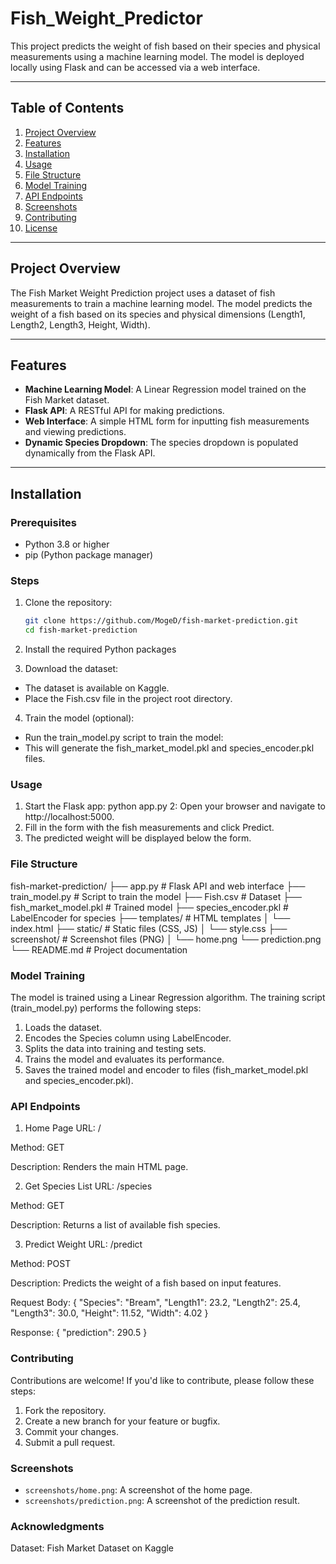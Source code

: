 # Fish_Weight_Predictor

This project predicts the weight of fish based on their species and physical measurements using a machine learning model. The model is deployed locally using Flask and can be accessed via a web interface.

---

## Table of Contents
1. [Project Overview](#project-overview)
2. [Features](#features)
3. [Installation](#installation)
4. [Usage](#usage)
5. [File Structure](#file-structure)
6. [Model Training](#model-training)
7. [API Endpoints](#api-endpoints)
8. [Screenshots](#screenshots)
9. [Contributing](#contributing)
10. [License](#license)

---

## Project Overview

The Fish Market Weight Prediction project uses a dataset of fish measurements to train a machine learning model. The model predicts the weight of a fish based on its species and physical dimensions (Length1, Length2, Length3, Height, Width). 

---

## Features

- **Machine Learning Model**: A Linear Regression model trained on the Fish Market dataset.
- **Flask API**: A RESTful API for making predictions.
- **Web Interface**: A simple HTML form for inputting fish measurements and viewing predictions.
- **Dynamic Species Dropdown**: The species dropdown is populated dynamically from the Flask API.

---

## Installation

### Prerequisites
- Python 3.8 or higher
- pip (Python package manager)

### Steps
1. Clone the repository:
   ```bash
   git clone https://github.com/MogeD/fish-market-prediction.git
   cd fish-market-prediction
   
2. Install the required Python packages

3. Download the dataset:
- The dataset is available on Kaggle.
- Place the Fish.csv file in the project root directory.

4. Train the model (optional):
- Run the train_model.py script to train the model:
- This will generate the fish_market_model.pkl and species_encoder.pkl files.

### Usage
1. Start the Flask app: python app.py
2: Open your browser and navigate to http://localhost:5000.
3. Fill in the form with the fish measurements and click Predict.
4. The predicted weight will be displayed below the form.

### File Structure
fish-market-prediction/
├── app.py                  # Flask API and web interface
├── train_model.py          # Script to train the model
├── Fish.csv                # Dataset
├── fish_market_model.pkl   # Trained model
├── species_encoder.pkl     # LabelEncoder for species
├── templates/              # HTML templates
│   └── index.html
├── static/                 # Static files (CSS, JS)
│   └── style.css
├── screenshot/             # Screenshot files (PNG)
│   └── home.png
    └── prediction.png
└── README.md               # Project documentation

### Model Training
The model is trained using a Linear Regression algorithm. The training script (train_model.py) performs the following steps:
1. Loads the dataset.
2. Encodes the Species column using LabelEncoder.
3. Splits the data into training and testing sets.
4. Trains the model and evaluates its performance.
5. Saves the trained model and encoder to files (fish_market_model.pkl and species_encoder.pkl).

### API Endpoints
1. Home Page
URL: /

Method: GET

Description: Renders the main HTML page.

2. Get Species List
URL: /species

Method: GET

Description: Returns a list of available fish species.

3. Predict Weight
URL: /predict

Method: POST

Description: Predicts the weight of a fish based on input features.

Request Body: 
{
    "Species": "Bream",
    "Length1": 23.2,
    "Length2": 25.4,
    "Length3": 30.0,
    "Height": 11.52,
    "Width": 4.02
}

Response:
{
    "prediction": 290.5
}

### Contributing
Contributions are welcome! If you'd like to contribute, please follow these steps:
1. Fork the repository.
2. Create a new branch for your feature or bugfix.
3. Commit your changes.
4. Submit a pull request.

### **Screenshots**
- `screenshots/home.png`: A screenshot of the home page.
- `screenshots/prediction.png`: A screenshot of the prediction result.
  
### Acknowledgments
Dataset: Fish Market Dataset on Kaggle
